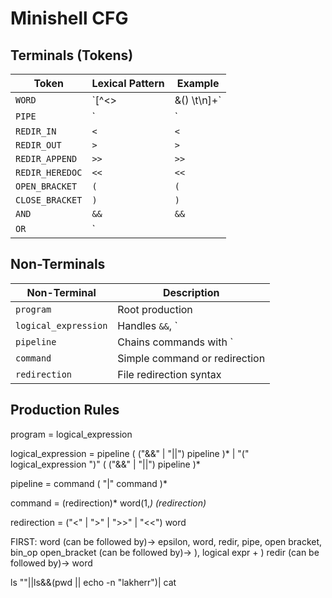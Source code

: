 # Minishell CFG

## Terminals (Tokens)
| Token            | Lexical Pattern       | Example         |
|------------------|-----------------------|-----------------|
| `WORD`           | `[^<>|&() \t\n]+`    | `"ls"`, `"-l"`  |
| `PIPE`           | `|`                   | `|`             |
| `REDIR_IN`       | `<`                   | `<`             |
| `REDIR_OUT`      | `>`                   | `>`             |
| `REDIR_APPEND`   | `>>`                  | `>>`            |
| `REDIR_HEREDOC`  | `<<`                  | `<<`            |
| `OPEN_BRACKET`   | `(`                   | `(`             |
| `CLOSE_BRACKET`  | `)`                   | `)`             |
| `AND`            | `&&`                  | `&&`            |
| `OR`             | `||`                  | `||`            |

## Non-Terminals
| Non-Terminal       | Description                          |
|--------------------|--------------------------------------|
| `program`          | Root production                      |
| `logical_expression`| Handles `&&`, `||`, and `( )` groups |
| `pipeline`         | Chains commands with `|`            |
| `command`          | Simple command or redirection        |
| `redirection`      | File redirection syntax              |

## Production Rules
program          = logical_expression

logical_expression 
                = pipeline ( ("&&" | "||") pipeline )*
                | "(" logical_expression ")" ( ("&&" | "||") pipeline )*

pipeline        = command ( "|" command )*

command         = (redirection)* word(1,*) (redirection)*

redirection     = ("<" | ">" | ">>" | "<<") word


FIRST:
    word (can be followed by)-> epsilon, word, redir, pipe, open bracket, bin_op
    open_bracket (can be followed by)-> ), logical expr + ) 
    redir (can be followed by)-> word

ls ""||ls&&(pwd || echo -n "lakherr")| cat